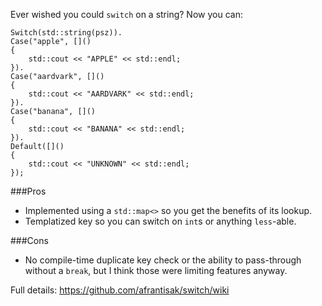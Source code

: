 Ever wished you could `switch` on a string?  Now you can:
```
Switch(std::string(psz)).
Case("apple", []()
{
    std::cout << "APPLE" << std::endl; 
}).
Case("aardvark", []()
{
    std::cout << "AARDVARK" << std::endl; 
}).
Case("banana", []()
{
    std::cout << "BANANA" << std::endl; 
}).
Default([]()
{
    std::cout << "UNKNOWN" << std::endl; 
});
```

###Pros
* Implemented using a `std::map<>` so you get the benefits of its lookup.
* Templatized key so you can switch on `int`s or anything `less`-able.  

###Cons
* No compile-time duplicate key check or the ability to pass-through without a `break`, but I think those were limiting features anyway. 

Full details: https://github.com/afrantisak/switch/wiki

